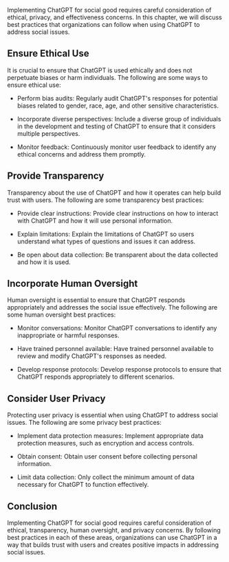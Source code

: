 
Implementing ChatGPT for social good requires careful consideration of ethical, privacy, and effectiveness concerns. In this chapter, we will discuss best practices that organizations can follow when using ChatGPT to address social issues.

Ensure Ethical Use
------------------

It is crucial to ensure that ChatGPT is used ethically and does not perpetuate biases or harm individuals. The following are some ways to ensure ethical use:

* Perform bias audits: Regularly audit ChatGPT's responses for potential biases related to gender, race, age, and other sensitive characteristics.

* Incorporate diverse perspectives: Include a diverse group of individuals in the development and testing of ChatGPT to ensure that it considers multiple perspectives.

* Monitor feedback: Continuously monitor user feedback to identify any ethical concerns and address them promptly.

Provide Transparency
--------------------

Transparency about the use of ChatGPT and how it operates can help build trust with users. The following are some transparency best practices:

* Provide clear instructions: Provide clear instructions on how to interact with ChatGPT and how it will use personal information.

* Explain limitations: Explain the limitations of ChatGPT so users understand what types of questions and issues it can address.

* Be open about data collection: Be transparent about the data collected and how it is used.

Incorporate Human Oversight
---------------------------

Human oversight is essential to ensure that ChatGPT responds appropriately and addresses the social issue effectively. The following are some human oversight best practices:

* Monitor conversations: Monitor ChatGPT conversations to identify any inappropriate or harmful responses.

* Have trained personnel available: Have trained personnel available to review and modify ChatGPT's responses as needed.

* Develop response protocols: Develop response protocols to ensure that ChatGPT responds appropriately to different scenarios.

Consider User Privacy
---------------------

Protecting user privacy is essential when using ChatGPT to address social issues. The following are some privacy best practices:

* Implement data protection measures: Implement appropriate data protection measures, such as encryption and access controls.

* Obtain consent: Obtain user consent before collecting personal information.

* Limit data collection: Only collect the minimum amount of data necessary for ChatGPT to function effectively.

Conclusion
----------

Implementing ChatGPT for social good requires careful consideration of ethical, transparency, human oversight, and privacy concerns. By following best practices in each of these areas, organizations can use ChatGPT in a way that builds trust with users and creates positive impacts in addressing social issues.
